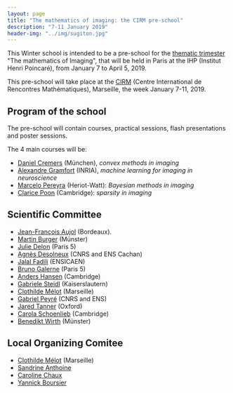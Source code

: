 ```yaml
---
layout: page
title: "The mathematics of imaging: the CIRM pre-school"
description: "7-11 January 2019"
header-img: "../img/sugiton.jpg"
---
```


This Winter school is intended to be a pre-school for the  [thematic trimester](https://imaging-in-paris.github.io) "The mathematics of Imaging", that will be held in Paris at the IHP (Institut Henri Poincaré), from January 7 to April 5, 2019.

This pre-school will take place at the [CIRM](http://www.cirm-math.fr/) (Centre International de Rencontres Mathématiques), Marseille, the week January 7-11, 2019.

Program of the school
-------------

The pre-school will contain courses, practical sessions, flash presentations and poster sessions.

The 4 main courses will be:
- [Daniel Cremers](https://vision.in.tum.de/members/cremers) (München), _convex methods in imaging_
- [Alexandre Gramfort](http://alexandre.gramfort.net/) (INRIA),  _machine learning for imaging in neuroscience_
- [Marcelo Pereyra](http://www.macs.hw.ac.uk/~mp71/) (Heriot-Watt): _Bayesian methods in imaging_
- [Clarice Poon](http://www.damtp.cam.ac.uk/user/cmhsp2/) (Cambridge): _sparsity in imaging_


Scientific Committee
-----

- [Jean-François Aujol](https://www.math.u-bordeaux.fr/~jaujol/) (Bordeaux).
- [Martin Burger](https://www.uni-muenster.de/AMM/num/Arbeitsgruppen/ag_burger/organization/burger/) (Münster)
- [Julie Delon](https://delon.wp.mines-telecom.fr/) (Paris 5)
- [Agnès Desolneux](http://desolneux.perso.math.cnrs.fr/) (CNRS and ENS Cachan)
- [Jalal Fadili](https://fadili.users.greyc.fr/) (ENSICAEN)
- [Bruno Galerne](http://www.math-info.univ-paris5.fr/~bgalerne/) (Paris 5)
- [Anders Hansen](http://www.damtp.cam.ac.uk/research/afha/anders/) (Cambridge)
- [Gabriele Steidl](http://www.mathematik.uni-kl.de/imagepro/members/steidl/) (Kaiserslautern)
- [Clothilde Mélot](https://old.i2m.univ-amu.fr/~melot/index.html) (Marseille)
- [Gabriel Peyré](http://www.gpeyre.com) (CNRS and ENS)
- [Jared Tanner](https://people.maths.ox.ac.uk/tanner/) (Oxford)
- [Carola Schoenlieb](http://www.damtp.cam.ac.uk/user/cbs31/Home.html) (Cambridge)
- [Benedikt Wirth](http://www.uni-muenster.de/AMM/wirth/) (Münster)

Local Organizing Comitee
------

- [Clothilde Mélot](https://old.i2m.univ-amu.fr/~melot/index.html) (Marseille)
- [Sandrine Anthoine](https://old.i2m.univ-amu.fr/~santhoine/)
- [Caroline Chaux](http://www.i2m.univ-amu.fr/~caroline.chaux/)
- [Yannick Boursier](https://www.cppm.in2p3.fr/~boursier/)
